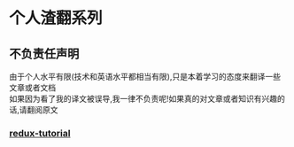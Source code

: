 
# 个人渣翻系列


## 不负责任声明

由于个人水平有限(技术和英语水平都相当有限),只是本着学习的态度来翻译一些文章或者文档  
如果因为看了我的译文被误导,我一律不负责呢!如果真的对文章或者知识有兴趣的话,请翻阅原文

### [redux-tutorial](https://github.com/funkyLover/article/tree/master/redux-tutorial-cn)
